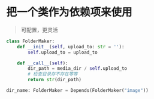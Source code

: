 # 把一个类作为依赖项来使用

> 可配置，更灵活

```python
class FolderMaker:
    def __init__(self, upload_to: str = ''):
        self.upload_to = upload_to

    def __call__(self):
        dir_path = media_dir / self.upload_to
        # 检查目录存不存在等等
        return str(dir_path)
```

```python
dir_name: FolderMaker = Depends(FolderMaker("image"))
```